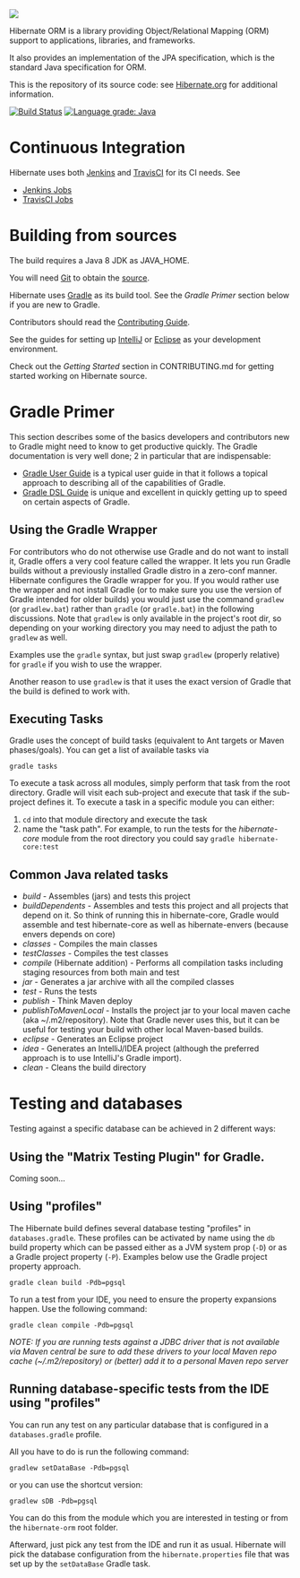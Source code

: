 <img src="http://static.jboss.org/hibernate/images/hibernate_logo_whitebkg_200px.png" />


Hibernate ORM is a library providing Object/Relational Mapping (ORM) support
to applications, libraries, and frameworks.

It also provides an implementation of the JPA specification, which is the standard Java specification for ORM.

This is the repository of its source code: see [Hibernate.org](http://hibernate.org/orm/) for additional information.

[![Build Status](http://ci.hibernate.org/job/hibernate-orm-master-h2-main/badge/icon)](http://ci.hibernate.org/job/hibernate-orm-master-h2-main/)
[![Language grade: Java](https://img.shields.io/lgtm/grade/java/g/hibernate/hibernate-orm.svg?logo=lgtm&logoWidth=18)](https://lgtm.com/projects/g/hibernate/hibernate-orm/context:java)


Continuous Integration
======================

Hibernate uses both [Jenkins](http://jenkins-ci.org) and [TravisCI](https://travis-ci.org/) for its CI needs.  See

* [Jenkins Jobs](http://ci.hibernate.org/view/ORM/)
* [TravisCI Jobs](https://travis-ci.org/hibernate/hibernate-orm)


Building from sources
=====================

The build requires a Java 8 JDK as JAVA_HOME.

You will need [Git](https://git-scm.com/) to obtain the [source](https://github.com/hibernate/hibernate-orm/).

Hibernate uses [Gradle](https://gradle.org) as its build tool.  See the _Gradle Primer_ section below if you are new to
Gradle.

Contributors should read the [Contributing Guide](CONTRIBUTING.md).

See the guides for setting up [IntelliJ](http://hibernate.org/community/contribute/intellij-idea/) or
[Eclipse](https://hibernate.org/community/contribute/eclipse-ide/) as your development environment.

Check out the _Getting Started_ section in CONTRIBUTING.md for getting started working on Hibernate source.


Gradle Primer
============

This section describes some of the basics developers and contributors new to Gradle might 
need to know to get productive quickly.  The Gradle documentation is very well done; 2 in 
particular that are indispensable:

* [Gradle User Guide](https://docs.gradle.org/current/userguide/userguide_single.html) is a typical user guide in that
it follows a topical approach to describing all of the capabilities of Gradle.
* [Gradle DSL Guide](https://docs.gradle.org/current/dsl/index.html) is unique and excellent in quickly
getting up to speed on certain aspects of Gradle.


Using the Gradle Wrapper
------------------------

For contributors who do not otherwise use Gradle and do not want to install it, Gradle offers a very cool
feature called the wrapper.  It lets you run Gradle builds without a previously installed Gradle distro in 
a zero-conf manner.  Hibernate configures the Gradle wrapper for you.  If you would rather use the wrapper and 
not install Gradle (or to make sure you use the version of Gradle intended for older builds) you would just use
the command `gradlew` (or `gradlew.bat`) rather than `gradle` (or `gradle.bat`) in the following discussions.
Note that `gradlew` is only available in the project's root dir, so depending on your working directory you may
need to adjust the path to `gradlew` as well.

Examples use the `gradle` syntax, but just swap `gradlew` (properly relative) for `gradle` if you wish to use 
the wrapper.

Another reason to use `gradlew` is that it uses the exact version of Gradle that the build is defined to work with.


Executing Tasks
------------------------

Gradle uses the concept of build tasks (equivalent to Ant targets or Maven phases/goals). You can get a list of
available tasks via 

    gradle tasks

To execute a task across all modules, simply perform that task from the root directory.  Gradle will visit each
sub-project and execute that task if the sub-project defines it.  To execute a task in a specific module you can 
either:

1. `cd` into that module directory and execute the task
2. name the "task path".  For example, to run the tests for the _hibernate-core_ module from the root directory you could say `gradle hibernate-core:test`

Common Java related tasks
------------------------

* _build_ - Assembles (jars) and tests this project
* _buildDependents_ - Assembles and tests this project and all projects that depend on it.  So think of running this in hibernate-core, Gradle would assemble and test hibernate-core as well as hibernate-envers (because envers depends on core)
* _classes_ - Compiles the main classes
* _testClasses_ - Compiles the test classes
* _compile_ (Hibernate addition) - Performs all compilation tasks including staging resources from both main and test
* _jar_ - Generates a jar archive with all the compiled classes
* _test_ - Runs the tests
* _publish_ - Think Maven deploy
* _publishToMavenLocal_ - Installs the project jar to your local maven cache (aka ~/.m2/repository).  Note that Gradle 
never uses this, but it can be useful for testing your build with other local Maven-based builds.
* _eclipse_ - Generates an Eclipse project
* _idea_ - Generates an IntelliJ/IDEA project (although the preferred approach is to use IntelliJ's Gradle import).
* _clean_ - Cleans the build directory


Testing and databases
=====================

Testing against a specific database can be achieved in 2 different ways:


Using the "Matrix Testing Plugin" for Gradle.
---------------------------------------------

Coming soon...


Using "profiles"
------------------------

The Hibernate build defines several database testing "profiles" in `databases.gradle`.  These
profiles can be activated by name using the `db` build property which can be passed either as
a JVM system prop (`-D`) or as a Gradle project property (`-P`).  Examples below use the Gradle
project property approach.

    gradle clean build -Pdb=pgsql

To run a test from your IDE, you need to ensure the property expansions happen.
Use the following command:

    gradle clean compile -Pdb=pgsql

_*NOTE: If you are running tests against a JDBC driver that is not available via Maven central be sure to add these drivers to your local Maven repo cache (~/.m2/repository) or (better) add it to a personal Maven repo server*_

Running database-specific tests from the IDE using "profiles"
-------------------------------------------------------------

You can run any test on any particular database that is configured in a `databases.gradle` profile.

All you have to do is run the following command:

    gradlew setDataBase -Pdb=pgsql
    
or you can use the shortcut version:    

    gradlew sDB -Pdb=pgsql
    
You can do this from the module which you are interested in testing or from the `hibernate-orm` root folder.

Afterward, just pick any test from the IDE and run it as usual. Hibernate will pick the database configuration from the `hibernate.properties`
file that was set up by the `setDataBase` Gradle task.
